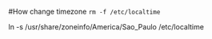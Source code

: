 #How change timezone
`rm -f /etc/localtime`

ln -s /usr/share/zoneinfo/America/Sao_Paulo /etc/localtime
